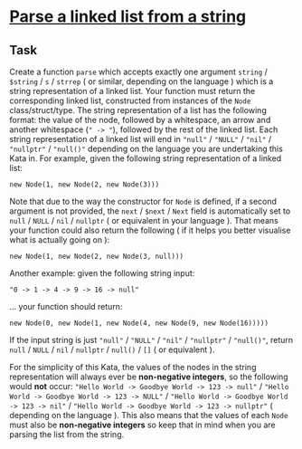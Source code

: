 # [Parse a linked list from a string](https://www.codewars.com/kata/parse-a-linked-list-from-a-string "https://www.codewars.com/kata/582c5382f000e535100001a7")

## Task

Create a function `parse` which accepts exactly one argument `string` / `$string` / `s` / `strrep` ( or similar, depending on the language )
which is a string representation of a linked list. Your function must return the corresponding linked list, constructed from instances of
the `Node` class/struct/type. The string representation of a list has the following format: the value of the node, followed by a whitespace,
an arrow and another whitespace (`" -> "`), followed by the rest of the linked list. Each string representation of a linked list will end in
`"null"` / `"NULL"` / `"nil"` / `"nullptr"` / `"null()"` depending on the language you are undertaking this Kata in. For example, given the
following string representation of a linked list:

```
new Node(1, new Node(2, new Node(3)))
```

Note that due to the way the constructor for `Node` is defined, if a second argument is not provided, the `next` / `$next` / `Next` field is
automatically set to `null` / `NULL` / `nil` / `nullptr` ( or equivalent in your language ). That means your function could also return the
following ( if it helps you better visualise what is actually going on ):

```
new Node(1, new Node(2, new Node(3, null)))
```

Another example: given the following string input:

```
"0 -> 1 -> 4 -> 9 -> 16 -> null"
```

... your function should return:

```
new Node(0, new Node(1, new Node(4, new Node(9, new Node(16)))))
```

If the input string is just `"null"` / `"NULL"` / `"nil"` / `"nullptr"` / `"null()"`, return `null` / `NULL` / `nil` / `nullptr` /
`null()` / `[]` ( or equivalent ).

For the simplicity of this Kata, the values of the nodes in the string representation will always ever be **non-negative integers**, so the
following would **not** occur: `"Hello World -> Goodbye World -> 123 -> null"` / `"Hello World -> Goodbye World -> 123 -> NULL"` /
`"Hello World -> Goodbye World -> 123 -> nil"` / `"Hello World -> Goodbye World -> 123 -> nullptr"` ( depending on the language ). This also
means that the values of each `Node` must also be **non-negative integers** so keep that in mind when you are parsing the list from the
string.